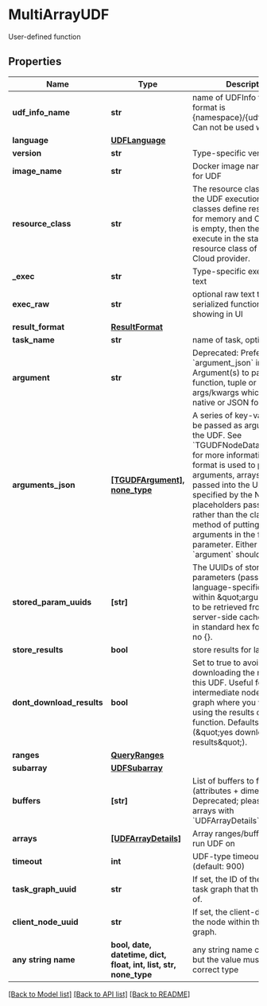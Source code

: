 # MultiArrayUDF

User-defined function

## Properties
Name | Type | Description | Notes
------------ | ------------- | ------------- | -------------
**udf_info_name** | **str** | name of UDFInfo to run, format is {namespace}/{udf_name}. Can not be used with exec | [optional] 
**language** | [**UDFLanguage**](UDFLanguage.md) |  | [optional] 
**version** | **str** | Type-specific version | [optional] 
**image_name** | **str** | Docker image name to use for UDF | [optional] 
**resource_class** | **str** | The resource class to use for the UDF execution. Resource classes define resource limits for memory and CPUs. If this is empty, then the UDF will execute in the standard resource class of the TileDB Cloud provider.  | [optional] 
**_exec** | **str** | Type-specific executable text | [optional] 
**exec_raw** | **str** | optional raw text to store of serialized function, used for showing in UI | [optional] 
**result_format** | [**ResultFormat**](ResultFormat.md) |  | [optional] 
**task_name** | **str** | name of task, optional | [optional] 
**argument** | **str** | Deprecated: Prefer to use &#x60;argument_json&#x60; instead. Argument(s) to pass to UDF function, tuple or list of args/kwargs which can be in native or JSON format  | [optional] 
**arguments_json** | [**[TGUDFArgument], none_type**](TGUDFArgument.md) | A series of key-value pairs to be passed as arguments into the UDF. See &#x60;TGUDFNodeData.arguments&#x60; for more information. If this format is used to pass arguments, arrays will be passed into the UDF as specified by the Node placeholders passed in here, rather than the classic method of putting all array arguments in the first parameter. Either this or &#x60;argument&#x60; should be set.  | [optional] 
**stored_param_uuids** | **[str]** | The UUIDs of stored input parameters (passed in a language-specific format within \&quot;argument\&quot;) to be retrieved from the server-side cache. Serialized in standard hex format with no {}. | [optional] 
**store_results** | **bool** | store results for later retrieval | [optional] 
**dont_download_results** | **bool** | Set to true to avoid downloading the results of this UDF. Useful for intermediate nodes in a task graph where you will not be using the results of your function. Defaults to false (\&quot;yes download results\&quot;). | [optional] 
**ranges** | [**QueryRanges**](QueryRanges.md) |  | [optional] 
**subarray** | [**UDFSubarray**](UDFSubarray.md) |  | [optional] 
**buffers** | **[str]** | List of buffers to fetch (attributes + dimensions). Deprecated; please set arrays with &#x60;UDFArrayDetails&#x60;. | [optional] 
**arrays** | [**[UDFArrayDetails]**](UDFArrayDetails.md) | Array ranges/buffer into to run UDF on | [optional] 
**timeout** | **int** | UDF-type timeout in seconds (default: 900) | [optional] 
**task_graph_uuid** | **str** | If set, the ID of the log for the task graph that this was part of.  | [optional] 
**client_node_uuid** | **str** | If set, the client-defined ID of the node within this task&#39;s graph.  | [optional] 
**any string name** | **bool, date, datetime, dict, float, int, list, str, none_type** | any string name can be used but the value must be the correct type | [optional]

[[Back to Model list]](../README.md#documentation-for-models) [[Back to API list]](../README.md#documentation-for-api-endpoints) [[Back to README]](../README.md)


